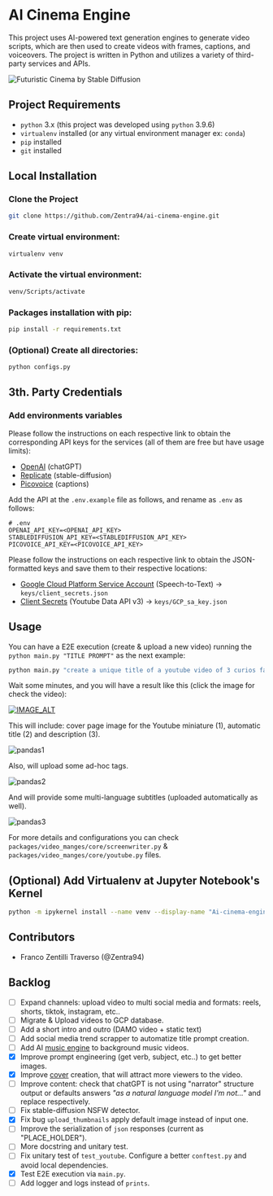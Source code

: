 # AI Cinema Engine

This project uses AI-powered text generation engines to generate video scripts, which are then used to create videos with frames, captions, and voiceovers. The project is written in Python and utilizes a variety of third-party services and APIs.

![Futuristic Cinema by Stable Diffusion](statics/images/logo.png)

## Project Requirements

- `python` 3.x (this project was developed using `python` 3.9.6)
- `virtualenv` installed (or any virtual environment manager ex: `conda`) 
- `pip` installed
- `git` installed

## Local Installation

### Clone the Project
```bash
git clone https://github.com/Zentra94/ai-cinema-engine.git
```

### Create virtual environment:
```bash
virtualenv venv
```
### Activate the virtual environment:
```bash
venv/Scripts/activate
```
### Packages installation with pip:
```bash
pip install -r requirements.txt
```
### (Optional) Create all directories:
```bash
python configs.py
```

## 3th. Party Credentials

### Add environments variables

Please follow the instructions on each respective link to obtain the corresponding API 
keys for the services (all of them are free but have usage limits):

- [OpenAI](https://help.openai.com/en/articles/4936850-where-do-i-find-my-secret-api-key) (chatGPT)
- [Replicate](https://replicate.com/docs/get-started/python) (stable-diffusion) 
- [Picovoice](https://github.com/Picovoice/picovoice/tree/master/sdk/python) (captions)

Add the API at the `.env.example` file as follows, and rename as `.env` as follows:
```text
# .env
OPENAI_API_KEY=<OPENAI_API_KEY>
STABLEDIFFUSION_API_KEY=<STABLEDIFFUSION_API_KEY>
PICOVOICE_API_KEY=<PICOVOICE_API_KEY>
```
Please follow the instructions on each respective link to obtain the JSON-formatted 
keys and save them to their respective locations:

- [Google Cloud Platform Service Account](https://cloud.google.com/iam/docs/service-accounts-create) (Speech-to-Text) &rarr;  `keys/client_secrets.json`
- [Client Secrets](https://developers.google.com/youtube/v3/quickstart/python) (Youtube Data API v3) &rarr;  `keys/GCP_sa_key.json`


## Usage

You can have a E2E execution (create & upload a new video) running the `python main.py "TITLE PROMPT"` as the next example:

```bash
python main.py "create a unique title of a youtube video of 3 curios facts about pandas bears"
```

Wait some minutes, and you will have a result like this (click the image for check the video):

[![IMAGE_ALT](statics/images/pandas_example.png)](https://www.youtube.com/watch?v=LP7kzXZt34Q)

This will include: cover page image for the Youtube miniature (1), automatic title (2) and description (3).

![pandas1](statics/images/pandas_example_1.png)

Also, will upload some ad-hoc tags.

![pandas2](statics/images/pandas_example_2.png)

And will provide some multi-language subtitles (uploaded automatically as well).

![pandas3](statics/images/pandas_example_3.png)

For more details and configurations you can check `packages/video_manges/core/screenwriter.py` & `packages/video_manges/core/youtube.py` files.



## (Optional) Add Virtualenv at Jupyter Notebook's Kernel

```bash
python -m ipykernel install --name venv --display-name "Ai-cinema-engine-venv"
```

## Contributors

- Franco Zentilli Traverso (@Zentra94)

## Backlog
- [ ] Expand channels: upload video to multi social media and formats: reels, shorts, tiktok, instagram, etc..
- [ ] Migrate & Upload videos to GCP database.
- [ ] Add a short intro and outro (DAMO video + static text)
- [ ] Add social media trend scrapper to automatize title prompt creation.
- [ ] Add AI [music engine](https://google-research.github.io/seanet/musiclm/examples/) to background music videos.
- [x] Improve prompt engineering (get verb, subject, etc..) to get better images.
- [X] Improve [cover](https://blog.devgenius.io/how-to-generate-youtube-thumbnails-easily-with-python-5d0a1f441f20) creation, that will attract more viewers to the video.
- [ ] Improve content: check that chatGPT is not using "narrator" structure output or defaults answers _"as a natural language model I'm not..."_ and replace respectively.
- [ ] Fix stable-diffusion NSFW detector.
- [x] Fix bug `upload_thumbnails` apply default image instead of input one.
- [ ] Improve the serialization of `json` responses (current as "PLACE_HOLDER").
- [ ] More docstring and unitary test.
- [ ] Fix unitary test of `test_youtube`. Configure a better `conftest.py` and avoid local dependencies.
- [x] Test E2E execution via `main.py`.
- [ ] Add logger and logs instead of `prints`.

